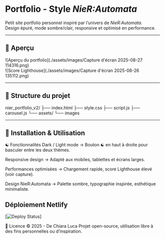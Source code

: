# <link rel="icon" type="image/png" href="assets/images/logo.webp" alt="Icon" loading="lazy"> Portfolio - Style *NieR:Automata*

Petit site portfolio personnel inspiré par l’univers de *NieR:Automata*.  
Design épuré, mode sombre/clair, responsive et optimisé en performance.

---

## 📸 Aperçu

![Aperçu du portfolio](./assets/images/Capture d'écran 2025-08-27 114316.png)  
![Score Lighthouse](./assets/images/Capture d'écran 2025-08-26 135112.png)

---

## 📁 Structure du projet

nier_portfolio_v2/
├── index.html
├── style.css
├── script.js
├── carousel.js
└── assets/
└── images

---

## 🚀 Installation & Utilisation

☯ Fonctionnalités
Dark / Light mode
→ Bouton ☯ en haut à droite pour basculer entre les deux thèmes.

Responsive design
→ Adapté aux mobiles, tablettes et écrans larges.

Performances optimisées
→ Chargement rapide, score Lighthouse élevé (voir capture).

Design NieR:Automata
→ Palette sombre, typographie inspirée, esthétique minimaliste.

##  Déploiement Netlify

[![Deploy Status](https://api.netlify.com/api/v1/badges/1e681023-b3a2-4774-a71e-1c7c3aa130c3/deploy-status)]


📜 Licence
© 2025 - De Chiara Luca
Projet open-source, utilisation libre à des fins personnelles ou d’inspiration.